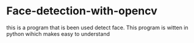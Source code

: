 # Face-detection-with-opencv
this is a program that is been used detect face. This program is witten in python wihich makes easy to understand 
